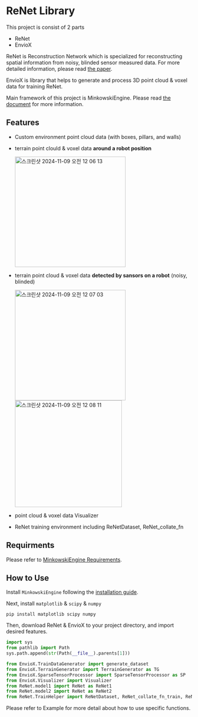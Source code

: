 # ReNet Library

This project is consist of 2 parts
- ReNet
- EnvioX

ReNet is Reconstruction Network which is specialized for reconstructing spatial information from noisy, blinded sensor measured data. For more detailed information, please read [the paper](https://arxiv.org/abs/2206.08077).

EnvioX is library that helps to generate and process 3D point cloud & voxel data for training ReNet.

Main framework of this project is MinkowskiEngine. Please read [the document](https://nvidia.github.io/MinkowskiEngine/) for more information.

Features
-
- Custom environment point cloud data (with boxes, pillars, and walls)

- terrain point clould & voxel data **around a robot position**

    <img width="300" alt="스크린샷 2024-11-09 오전 12 06 13" src="https://github.com/user-attachments/assets/c4d13901-5109-48cb-8d8b-51adbaff49e0">

- terrain point cloud & voxel data **detected by sansors on a robot** (noisy, blinded)

  <img width="300" alt="스크린샷 2024-11-09 오전 12 07 03" src="https://github.com/user-attachments/assets/f4d75f0e-f2e0-4940-98ee-747c740903c1"> <img width="290" alt="스크린샷 2024-11-09 오전 12 08 11" src="https://github.com/user-attachments/assets/e92daf55-d047-46b1-9e6f-4373c2f584f1">

- point cloud & voxel data Visualizer

- ReNet training environment including ReNetDataset, ReNet_collate_fn

Requirments
-
Please refer to [MinkowskiEngine Requirements](https://github.com/NVIDIA/MinkowskiEngine/blob/master/README.md#requirements).


How to Use
-
Install `MinkowskiEngine` following the [installation guide](https://github.com/NVIDIA/MinkowskiEngine/blob/master/README.md#installation). 

Next, install `matplotlib` & `scipy` & `numpy`

```
pip install matplotlib scipy numpy
```

Then, download ReNet & EnvioX to your project directory, and import desired features.
```python
import sys
from pathlib import Path
sys.path.append(str(Path(__file__).parents[1]))

from EnvioX.TrainDataGenerator import generate_dataset
from EnvioX.TerrainGenerator import TerrainGenerator as TG
from EnvioX.SparseTensorProcessor import SparseTensorProcessor as SP
from EnvioX.Visualizer import Visualizer
from ReNet.model1 import ReNet as ReNet1
from ReNet.model2 import ReNet as ReNet2
from ReNet.TrainHelper import ReNetDataset, ReNet_collate_fn_train, ReNet_train

```

Please refer to Example for more detail about how to use specific functions.

